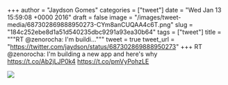 
+++
author = "Jaydson Gomes"
categories = ["tweet"]
date = "Wed Jan 13 15:59:08 +0000 2016"
draft = false
image = "/images/tweet-media/687302869888950273-CYm8anCUQAA4c6T.png"
slug = "184c252ebe8d1a51d540235dbc9291a93ea30b64"
tags = ["tweet"]
title = """RT @zenorocha: I'm buildi..."""
tweet = true
tweet_url = "https://twitter.com/jaydson/status/687302869888950273"
+++
RT @zenorocha: I'm building a new app and here's why https://t.co/Ab2jLJP0k4 https://t.co/pmVyPohzLE

![](/images/tweet-media/687302869888950273-CYm8anCUQAA4c6T.png)